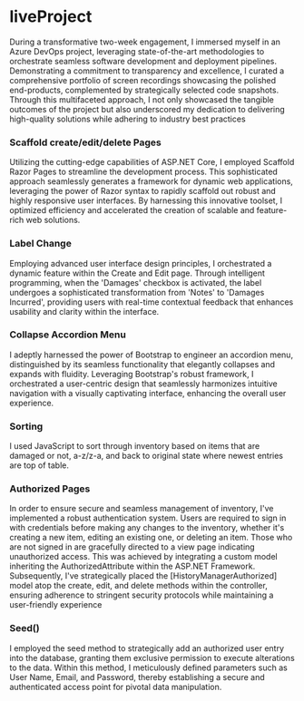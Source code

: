 # liveProject
During a transformative two-week engagement, I immersed myself in an Azure DevOps project, leveraging state-of-the-art methodologies to orchestrate seamless software development and deployment pipelines. Demonstrating a commitment to transparency and excellence, I curated a comprehensive portfolio of screen recordings showcasing the polished end-products, complemented by strategically selected code snapshots. Through this multifaceted approach, I not only showcased the tangible outcomes of the project but also underscored my dedication to delivering high-quality solutions while adhering to industry best practices

<h3>Scaffold create/edit/delete Pages</h3>
Utilizing the cutting-edge capabilities of ASP.NET Core, I employed Scaffold Razor Pages to streamline the development process. This sophisticated approach seamlessly generates a framework for dynamic web applications, leveraging the power of Razor syntax to rapidly scaffold out robust and highly responsive user interfaces. By harnessing this innovative toolset, I optimized efficiency and accelerated the creation of scalable and feature-rich web solutions.

<h3>Label Change</h3>
Employing advanced user interface design principles, I orchestrated a dynamic feature within the Create and Edit page. Through intelligent programming, when the 'Damages' checkbox is activated, the label undergoes a sophisticated transformation from 'Notes' to 'Damages Incurred', providing users with real-time contextual feedback that enhances usability and clarity within the interface.

<h3>Collapse Accordion Menu</h3>
I adeptly harnessed the power of Bootstrap to engineer an accordion menu, distinguished by its seamless functionality that elegantly collapses and expands with fluidity. Leveraging Bootstrap's robust framework, I orchestrated a user-centric design that seamlessly harmonizes intuitive navigation with a visually captivating interface, enhancing the overall user experience.
<h3>Sorting</h3>
I used JavaScript to sort through inventory based on items that are damaged or not, a-z/z-a, and back to original state where newest entries are top of table.

<h3>Authorized Pages</h3>
In order to ensure secure and seamless management of inventory, I've implemented a robust authentication system. Users are required to sign in with credentials before making any changes to the inventory, whether it's creating a new item, editing an existing one, or deleting an item. Those who are not signed in are gracefully directed to a view page indicating unauthorized access. This was achieved by integrating a custom model inheriting the AuthorizedAttribute within the ASP.NET Framework. Subsequently, I've strategically placed the [HistoryManagerAuthorized] model atop the create, edit, and delete methods within the controller, ensuring adherence to stringent security protocols while maintaining a user-friendly experience

<h3>Seed()</h3>
I employed the seed method to strategically add an authorized user entry into the database, granting them exclusive permission to execute alterations to the data. Within this method, I meticulously defined parameters such as User Name, Email, and Password, thereby establishing a secure and authenticated access point for pivotal data manipulation.


